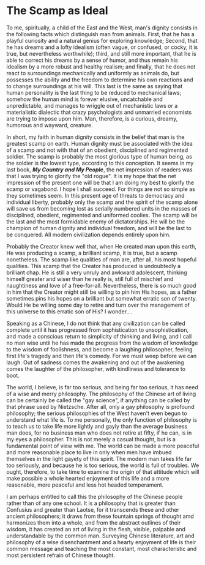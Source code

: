 # The Scamp as Ideal

To me, spiritually, a child of the East and the West, man's dignity consists in
the following facts which distinguish man from animals. First, that he has a
playful curiosity and a natural genius for exploring knowledge; Second, that he
has dreams and a lofty idealism (often vague, or confused, or cocky, it is true,
but nevertheless worthwhile); third, and still more important, that he is able
to correct his dreams by a sense of humor, and thus remain his idealism by a
more robust and healthy realism; and finally, that he does not react to
surroundings mechanically and uniformly as animals do, but possesses the ability
and the freedom to determine his own reactions and to change surroundings at his
will. This last is the same as saying that human personality is the last thing
to be reduced to mechanical laws; somehow the human mind is forever elusive,
uncatchable and unpredictable, and manages to wriggle out of mechanistic laws or
a materialistic dialectic that crazy psychologists and unmarried economists are
trying to impose upon him. Man, therefore, is a curious, dreamy, humorous and
wayward, creature.

In short, my faith in human dignity consists in the belief that man is the
greatest scamp on earth. Human dignity must be associated with the idea of a
scamp and not with that of an obedient, disciplined and regimented soldier. The
scamp is probably the most glorious type of human being, as the soldier is the
lowest type, according to this conception. It seems in my last book, ***My
Country and My People***, the net impression of readers was that I was trying to
glorify the "old rogue". It is my hope that the net impression of the present
one will be that I am doing my best to glorify the scamp or vagabond. I hope I
shall succeed. For things are not so simple as they sometimes seem. In this
present age of threats to democracy and individual liberty, probably only the
scamp and the spirit of the scamp alone will save us from becoming lost as
serially numbered units in the masses of disciplined, obedient, regimented and
uniformed coolies. The scamp will be the last and the most formidable enemy of
dictatorships. He will be the champion of human dignity and individual freedom,
and will be the last to be conquered. All modern civilization depends entirely
upon him.

Probably the Creator knew well that, when He created man upon this earth, He was
producing a scamp, a brilliant  scamp, it is true, but a scamp nonetheless. The
scamp like qualities of man are, after all, his most hopeful qualities. This
scamp that the Creator has produced is undoubtedly a brilliant chap. He is still
a very unruly and awkward adolescent, thinking himself greater and wiser than he
really is, still full of mischief and naughtiness and love of a free-for-all.
Nevertheless, there is so much good in him that the Creator might still be
willing to pin him His hopes, as a father sometimes pins his hopes on a
brilliant but somewhat erratic son of twenty. Would He be willing some day to
retire and turn over the management of this universe to this erratic son of His?
I wonder....

Speaking as a Chinese, I do not think that any civilization can be called
complete until it has progressed from sophistication to unsophistication, and
made a conscious return to simplicity of thinking and living, and I call no man
wise until he has made the progress from the wisdom of knowledge to the wisdom
of foolishness, and become a laughing philosopher, feeling first life's tragedy
and then life's comedy. For we must weep before we can laugh. Out of sadness
comes the awakening and out of the awakening comes the laughter of the
philosopher, with kindliness and tolerance to boot.

The world, I believe, is far too serious, and being far too serious, it has need
of a wise and merry philosophy. The philosophy of the Chinese art of living can
be certainly be called the "gay science", if anything can be called by that
phrase used by Nietzsche. After all, only a gay philosophy is profound
philosophy; the serious philosophies of the West haven't even begun to
understand what life is. To me personally, the only function of philosophy is to
teach us to take life more lightly and gayly than the average business man does,
for no business man who does not retire at fifty, if he can, is in my eyes a
philosopher. This is not merely a casual thought, but is a fundamental point of
view with me. The world can be made a more peaceful and more reasonable place to
live in only when men have imbued themselves in the light gayety of this spirit.
The modern man takes life far too seriously, and because he is too serious, the
world is full of troubles. We ought, therefore, to take time to examine the
origin of that attitude which will make possible a whole hearted enjoyment of
this life and a more reasonable, more peaceful and less hot headed temperament.

I am perhaps entitled to call this the philosophy of the Chinese people rather
than of any one school. It is a philosophy that is greater than Confusius and
greater than Laotse, for it transcends these and other ancient philosophers; it
draws from these fountain springs of thought amd harmonizes them into a whole,
and from the abstract outlines of their wisdom, it has created an art of living
in the flesh, visible, palpable and understandable by the common man. Surveying
Chinese literature, art and philosophy of a wise disenchantment and a hearty
enjoyment of life is their common message and teaching the most constant, most
characteristic and most persistent refrain of Chinese thought.
